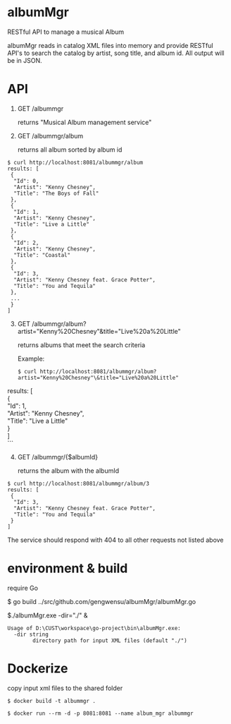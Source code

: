 # albumMgr
RESTful API to manage a musical Album

albumMgr reads in catalog XML files into memory and provide RESTful API's to search the catalog by artist, song title, and album id. All output will be in JSON.

# API

1. GET  /albummgr
  
    returns "Musical Album management service"
    
2. GET  /albummgr/album

    returns all album sorted by album id

```
$ curl http://localhost:8081/albummgr/album                                        
results: [                                                                         
 {                                                                                 
  "Id": 0,                                                                         
  "Artist": "Kenny Chesney",                                                       
  "Title": "The Boys of Fall"                                                      
 },                                                                                
 {                                                                                 
  "Id": 1,                                                                         
  "Artist": "Kenny Chesney",                                                       
  "Title": "Live a Little"                                                         
 },                                                                                
 {                                                                                 
  "Id": 2,                                                                         
  "Artist": "Kenny Chesney",                                                       
  "Title": "Coastal"                                                               
 },                                                                                
 {                                                                                 
  "Id": 3,                                                                         
  "Artist": "Kenny Chesney feat. Grace Potter",                                    
  "Title": "You and Tequila"                                                       
 },
 ...                                                                                
 }                                                                                 
]                                                                                  
```
    
3. GET  /albummgr/album?artist="Kenny%20Chesney"\&title="Live%20a%20Little"

    returns albums that meet the search criteria

     Example: 


    ```
    $ curl http://localhost:8081/albummgr/album?artist="Kenny%20Chesney"\&title="Live%20a%20Little"
results: [                                                                                     
 {                                                                                             
  "Id": 1,                                                                                     
  "Artist": "Kenny Chesney",                                                                   
  "Title": "Live a Little"                                                                     
 }                                                                                             
]                                                                                              
    ```
    
4. GET  /albummgr/{$albumId}

    returns the album with the albumId

```
$ curl http://localhost:8081/albummgr/album/3     
results: [                                        
 {                                                
  "Id": 3,                                        
  "Artist": "Kenny Chesney feat. Grace Potter",   
  "Title": "You and Tequila"                      
 }                                                
]                                                 
```
    
The service should respond with 404 to all other requests not listed above

# environment & build
 require Go
  
$ go build ../src/github.com/gengwensu/albumMgr/albumMgr.go 

$./albumMgr.exe -dir="./" &

```
Usage of D:\CUST\workspace\go-project\bin\albumMgr.exe:
  -dir string
        directory path for input XML files (default "./")
```

# Dockerize

copy input xml files to the shared folder

```
$ docker build -t albummgr .

$ docker run --rm -d -p 8081:8081 --name album_mgr albummgr
```

